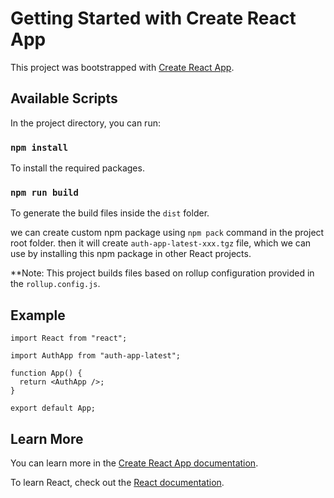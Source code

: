 # Getting Started with Create React App

This project was bootstrapped with [Create React App](https://github.com/facebook/create-react-app).

## Available Scripts

In the project directory, you can run:
### `npm install`

To install the required packages.


### `npm run build`

To generate the build files inside the `dist` folder.

we can create custom npm package using `npm pack` command in the project root folder. then it will create `auth-app-latest-xxx.tgz` file, which we can use by installing this npm package in other React projects.

**Note: This project builds files based on rollup configuration provided in the `rollup.config.js`.

## Example

``` 
import React from "react";

import AuthApp from "auth-app-latest";

function App() {
  return <AuthApp />;
}

export default App;
```


## Learn More

You can learn more in the [Create React App documentation](https://facebook.github.io/create-react-app/docs/getting-started).

To learn React, check out the [React documentation](https://reactjs.org/).
